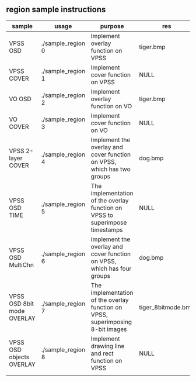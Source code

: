 ## region sample instructions



| sample                     | usage                | purpose                                                                         | res                |
| -------------------------- | -------------------- | ------------------------------------------------------------------------------- | ------------------ |
| VPSS OSD                   | ./sample_region 0    | Implement overlay function on VPSS                                              | tiger.bmp          |
| VPSS COVER                 | ./sample_region 1    | Implement cover function on VPSS                                                | NULL               |
| VO OSD                     | ./sample_region 2    | Implement overlay function on VO                                                | tiger.bmp          |
| VO COVER                   | ./sample_region 3    | Implement cover function on VO                                                  | NULL               |
| VPSS 2-layer COVER         | ./sample_region 4    | Implement the overlay and cover function on VPSS, which has two groups          | dog.bmp            |
| VPSS OSD TIME              | ./sample_region 5    | The implementation of the overlay function on VPSS to superimpose timestamps    | NULL               |
| VPSS OSD MultiChn          | ./sample_region 6    | Implement the overlay and cover function on VPSS, which has four groups         | dog.bmp            |
| VPSS OSD 8bit mode OVERLAY | ./sample_region 7    | The implementation of the overlay function on VPSS, superimposing 8-bit images  | tiger_8bitmode.bmp |
| VPSS OSD objects OVERLAY   | ./sample_region 8    | Implement drawing line and rect function on VPSS                                | NULL               |
|                            |                      |                                                                                 |                    |

